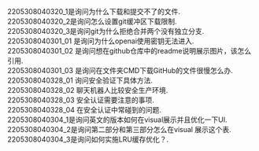 2205308040320_1是询问为什么下载和提交不了的文件.<br>
2205308040320_2是询问怎么设置git缓冲区下载限制.<br>
2205308040320_3是询问git为什么拒绝合并两个没有独立分支.<br>
2205308040301_01 是询问为什么openai使用密钥无法进入.<br>
2205308040301_02 是询问想在github仓库中的readme说明展示图片，该怎么引用.<br>
2205308040301_03 是询问在文件夹CMD下载GitHub的文件很慢怎么办.<br>
2205308040328_01 询问安全验证下具体方法.<br>
2205308040328_02 聊天机器人比较安全生产环境.<br>
2205308040328_03 安全认证需要注意的事项.<br>
2205308040328_04 在安全认证中常碰到的问题.<br>
2205308040304_1是询问英文的版本如何在visual展示并且优化一下UI.<br>
2205308040304_2是询问第二部分和第三部分怎么在visual 展示这个表.<br>
2205308040304_3是询问如何实施LRU缓存优化？.<br>
